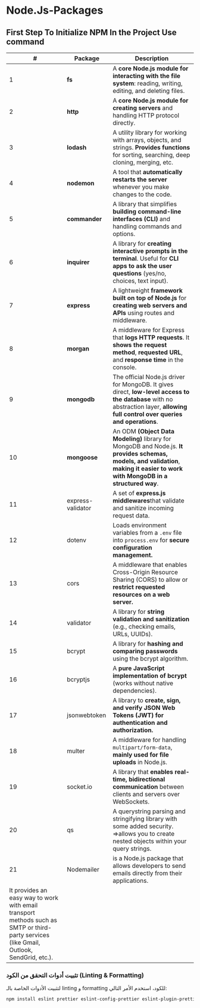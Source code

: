 # Node.Js-Packages
## First Step To Initialize NPM In the Project Use command

| #  | Package   | Description |
|----|-----------|-------------|
| 1  | **fs**        | A **core Node.js module for interacting with the file system**: reading, writing, editing, and deleting files. |
| 2  | **http**      | A **core Node.js module for creating servers** and handling HTTP protocol directly. |
| 3  | **lodash**    | A utility library for working with arrays, objects, and strings. **Provides functions** for sorting, searching, deep cloning, merging, etc. |
| 4  | **nodemon**   | A tool that **automatically restarts the server** whenever you make changes to the code. |
| 5  | **commander** | A library that simplifies **building command-line interfaces (CLI)** and handling commands and options. |
| 6  | **inquirer**  | A library for **creating interactive prompts in the terminal**. Useful for **CLI apps to ask the user questions** (yes/no, choices, text input). |
| 7  | **express**   | A lightweight **framework built on top of Node.js** for **creating web servers and APIs** using routes and middleware. |
| 8  | **morgan**    | A middleware for Express that **logs HTTP requests**. It **shows the request method**, **requested URL**, and **response time** in the console. |
| 9  | **mongodb**    | The official Node.js driver for MongoDB. It gives direct, **low-level access to the database** with no abstraction layer, **allowing full control over queries and operations**. |
| 10  | **mongoose**    | An ODM **(Object Data Modeling)** library for MongoDB and Node.js. **It provides schemas, models, and validation**, **making it easier to work with MongoDB in a structured way**. |
| 11 | express-validator | A set of **express.js middlewares**that validate and sanitize incoming request data. |
| 12 | dotenv          | Loads environment variables from a `.env` file into `process.env` for **secure configuration management.** |
| 13 | cors            | A middleware that enables Cross-Origin Resource Sharing (CORS) to allow or **restrict requested resources on a web server.** |
| 14 | validator       | A library for **string validation and sanitization** (e.g., checking emails, URLs, UUIDs). |
| 15 | bcrypt          | A library for **hashing and comparing passwords** using the bcrypt algorithm.   |
| 16 | bcryptjs        | A **pure JavaScript implementation of bcrypt** (works without native dependencies). |
| 17 | jsonwebtoken    | A library to **create, sign, and verify JSON Web Tokens (JWT) for authentication and authorization.** |
| 18 | multer          | A middleware for handling `multipart/form-data`, **mainly used for file uploads** in Node.js. |
| 19 | socket.io       | A library that **enables real-time, bidirectional communication** between clients and servers over WebSockets. |
| 20 | qs       |A querystring parsing and stringifying library with some added security. =>allows you to create nested objects within your query strings. |
| 21 | Nodemailer  |is a Node.js package that allows developers to send emails directly from their applications.
It provides an easy way to work with email transport methods such as SMTP or third-party services (like Gmail, Outlook, SendGrid, etc.). |








### تثبيت أدوات التحقق من الكود (Linting & Formatting)

لتثبيت الأدوات الخاصة بالـ linting و formatting للكود، استخدم الأمر التالي:

```bash
npm install eslint prettier eslint-config-prettier eslint-plugin-prettier eslint-config-airbnb eslint-plugin-node eslint-plugin-import eslint-plugin-jsx-a11y eslint-plugin-react --save-dev --legacy-peer-deps

